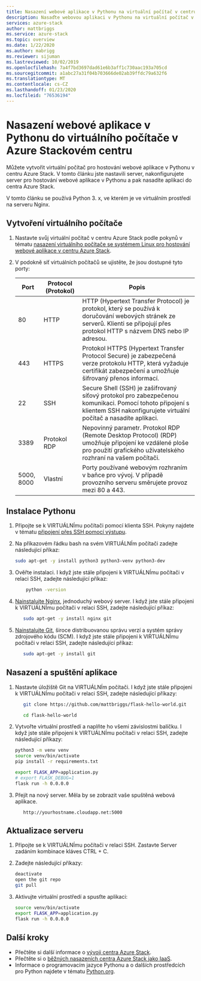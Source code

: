 ```yaml
---
title: Nasazení webové aplikace v Pythonu na virtuální počítač v centru Azure Stacke | Microsoft Docs
description: Nasaďte webovou aplikaci v Pythonu na virtuální počítač v Azure Stackovém centru.
services: azure-stack
author: mattbriggs
ms.service: azure-stack
ms.topic: overview
ms.date: 1/22/2020
ms.author: mabrigg
ms.reviewer: sijuman
ms.lastreviewed: 10/02/2019
ms.openlocfilehash: 7a4f7bd3697dad61e6b3aff1c730aac193a705cd
ms.sourcegitcommit: a1abc27a31f04b703666de02ab39ffdc79a632f6
ms.translationtype: MT
ms.contentlocale: cs-CZ
ms.lasthandoff: 01/23/2020
ms.locfileid: "76536194"
---
```

# <a name="deploy-a-python-web-app-to-a-vm-in-azure-stack-hub"></a>Nasazení webové aplikace v Pythonu do virtuálního počítače v Azure Stackovém centru

Můžete vytvořit virtuální počítač pro hostování webové aplikace v Pythonu v centru Azure Stack. V tomto článku jste nastavili server, nakonfigurujete server pro hostování webové aplikace v Pythonu a pak nasadíte aplikaci do centra Azure Stack.

V tomto článku se používá Python 3. x, ve kterém je ve virtuálním prostředí na serveru Nginx.

## <a name="create-a-vm"></a>Vytvoření virtuálního počítače

1. Nastavte svůj virtuální počítač v centru Azure Stack podle pokynů v tématu [nasazení virtuálního počítače se systémem Linux pro hostování webové aplikace v centru Azure Stack](azure-stack-dev-start-howto-deploy-linux.md).

2. V podokně síť virtuálních počítačů se ujistěte, že jsou dostupné tyto porty:

    | Port | Protocol (Protokol) | Popis |
    | --- | --- | --- |
    | 80 | HTTP | HTTP (Hypertext Transfer Protocol) je protokol, který se používá k doručování webových stránek ze serverů. Klienti se připojují přes protokol HTTP s názvem DNS nebo IP adresou. |
    | 443 | HTTPS | Protokol HTTPS (Hypertext Transfer Protocol Secure) je zabezpečená verze protokolu HTTP, která vyžaduje certifikát zabezpečení a umožňuje šifrovaný přenos informací. |
    | 22 | SSH | Secure Shell (SSH) je zašifrovaný síťový protokol pro zabezpečenou komunikaci. Pomocí tohoto připojení s klientem SSH nakonfigurujete virtuální počítač a nasadíte aplikaci. |
    | 3389 | Protokol RDP | Nepovinný parametr. Protokol RDP (Remote Desktop Protocol) (RDP) umožňuje připojení ke vzdálené ploše pro použití grafického uživatelského rozhraní na vašem počítači.   |
    | 5000, 8000 | Vlastní | Porty používané webovým rozhraním v baňce pro vývoj. V případě provozního serveru směrujete provoz mezi 80 a 443. |

## <a name="install-python"></a>Instalace Pythonu

1. Připojte se k VIRTUÁLNÍmu počítači pomocí klienta SSH. Pokyny najdete v tématu [připojení přes SSH pomocí výstupu](azure-stack-dev-start-howto-ssh-public-key.md#connect-with-ssh-by-using-putty).
2. Na příkazovém řádku bash na svém VIRTUÁLNÍm počítači zadejte následující příkaz:

    ```bash  
    sudo apt-get -y install python3 python3-venv python3-dev
    ```

3. Ověřte instalaci. I když jste stále připojeni k VIRTUÁLNÍmu počítači v relaci SSH, zadejte následující příkaz:

    ```bash  
        python -version
    ```

3. [Nainstalujte Nginx](https://www.nginx.com/resources/wiki/), jednoduchý webový server. I když jste stále připojeni k VIRTUÁLNÍmu počítači v relaci SSH, zadejte následující příkaz:

    ```bash  
       sudo apt-get -y install nginx git
    ```

4. [Nainstalujte Git](https://git-scm.com), široce distribuovanou správu verzí a systém správy zdrojového kódu (SCM). I když jste stále připojeni k VIRTUÁLNÍmu počítači v relaci SSH, zadejte následující příkaz:

    ```bash  
       sudo apt-get -y install git
    ```

## <a name="deploy-and-run-the-app"></a>Nasazení a spuštění aplikace

1. Nastavte úložiště Git na VIRTUÁLNÍm počítači. I když jste stále připojeni k VIRTUÁLNÍmu počítači v relaci SSH, zadejte následující příkazy:

    ```bash  
       git clone https://github.com/mattbriggs/flask-hello-world.git
    
       cd flask-hello-world
    ```

2. Vytvořte virtuální prostředí a naplňte ho všemi závislostmi balíčku. I když jste stále připojeni k VIRTUÁLNÍmu počítači v relaci SSH, zadejte následující příkazy:

    ```bash  
    python3 -m venv venv
    source venv/bin/activate
    pip install -r requirements.txt
    
    export FLASK_APP=application.py
    # export FLASK_DEBUG=1 
    flask run -h 0.0.0.0
    ```

3. Přejít na nový server. Měla by se zobrazit vaše spuštěná webová aplikace.

    ```HTTP  
       http://yourhostname.cloudapp.net:5000
    ```

## <a name="update-your-server"></a>Aktualizace serveru

1. Připojte se k VIRTUÁLNÍmu počítači v relaci SSH. Zastavte Server zadáním kombinace kláves CTRL + C.

2. Zadejte následující příkazy:

    ```bash  
    deactivate
    open the git repo
    git pull
    ```

3. Aktivujte virtuální prostředí a spusťte aplikaci:

    ```bash  
    source venv/bin/activate
    export FLASK_APP=application.py
    flask run -h 0.0.0.0
    ```

## <a name="next-steps"></a>Další kroky

- Přečtěte si další informace o [vývoji centra Azure Stack](azure-stack-dev-start.md).
- Přečtěte si o [běžných nasazeních centra Azure Stack jako IaaS](azure-stack-dev-start-deploy-app.md).
- Informace o programovacím jazyce Pythonu a o dalších prostředcích pro Python najdete v tématu [Python.org](https://www.python.org).
